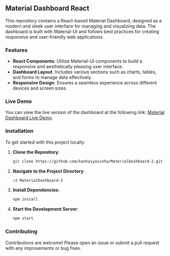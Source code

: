 ## Material Dashboard React

This repository contains a React-based Material Dashboard, designed as a modern and sleek user interface for managing and visualizing data. The dashboard is built with Material-UI and follows best practices for creating responsive and user-friendly web applications.

### Features

- **React Components**: Utilize Material-UI components to build a responsive and aesthetically pleasing user interface.
- **Dashboard Layout**: Includes various sections such as charts, tables, and forms to manage data effectively.
- **Responsive Design**: Ensures a seamless experience across different devices and screen sizes.

### Live Demo

You can view the live version of the dashboard at the following link: [Material Dashboard Live Demo](https://material-dashboard-assignment-kanha.netlify.app/dashboard).

### Installation

To get started with this project locally:

1. **Clone the Repository**:
   ```bash
   git clone https://github.com/kanhaiyasinha/MaterialDashboard-2.git
   ```

2. **Navigate to the Project Directory**:
   ```bash
   cd MaterialDashboard-2
   ```

3. **Install Dependencies**:
   ```bash
   npm install
   ```

4. **Start the Development Server**:
   ```bash
   npm start
   ```

### Contributing

Contributions are welcome! Please open an issue or submit a pull request with any improvements or bug fixes.
